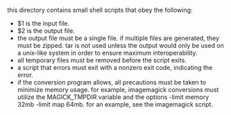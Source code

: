 this directory contains small shell scripts that obey the following:
* $1 is the input file.
* $2 is the output file.
* the output file must be a single file. if multiple files are generated, they must be zipped. tar is not used unless the output would only be used on a unix-like system in order to ensure maximum interoperability.
* all temporary files must be removed before the script exits.
* a script that errors must exit with a nonzero exit code, indicating the error.
* if the conversion program allows, all precautions must be taken to minimize memory usage. for example, imagemagick conversions must utilize the MAGICK\_TMPDIR variable and the options -limit memory 32mb -limit map 64mb. for an example, see the imagemagick script.
